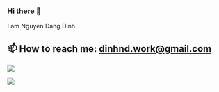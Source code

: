 ### Hi there 👋
I am Nguyen Dang Dinh.

📫 How to reach me: dinhnd.work@gmail.com
---
![](https://github-readme-stats.vercel.app/api?username=WindyWin&show_icons=true&theme=transparent)

![](https://komarev.com/ghpvc/?username=WindyWin&color=blue)

<!--
**WindyWin/WindyWin** is a ✨ _special_ ✨ repository because its `README.md` (this file) appears on your GitHub profile.

Here are some ideas to get you started:

- 🔭 I’m currently working on ...
- 🌱 I’m currently learning ...
- 👯 I’m looking to collaborate on ...
- 🤔 I’m looking for help with ...
- 💬 Ask me about ...
- 📫 How to reach me: ...
- 😄 Pronouns: ...
- ⚡ Fun fact: ...
-->
